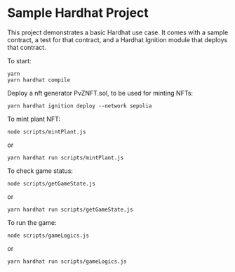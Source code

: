 # Sample Hardhat Project

This project demonstrates a basic Hardhat use case. It comes with a sample contract, a test for that contract, and a Hardhat Ignition module that deploys that contract.

To start:

```shell
yarn
yarn hardhat compile
```

Deploy a nft generator PvZNFT.sol, to be used for minting NFTs:

```shell
yarn hardhat ignition deploy --network sepolia
```

To mint plant NFT:

```shell
node scripts/mintPlant.js
```

or

```shell
yarn hardhat run scripts/mintPlant.js
```

To check game status:

```shell
node scripts/getGameState.js
```

or 

```shell
yarn hardhat run scripts/getGameState.js
```

To run the game:
```shell
node scripts/gameLogics.js
```

or 

```shell
yarn hardhat run scripts/gameLogics.js
```